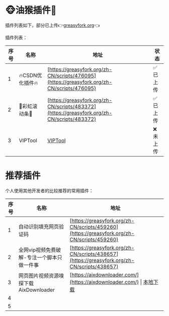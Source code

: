 🐵油猴插件🧩
==

插件列表如下，部分已上传👉[greasyfork.org](https://greasyfork.org/zh-CN/users/920314-bencky1017)👈



插件列表：

| 序号 | 名称           | 地址                                                         | 状态    |
| ---- | -------------- | ------------------------------------------------------------ | ------- |
| 1    | 🔥CSDN优化插件🔥 | [https://greasyfork.org/zh-CN/scripts/476095](https://greasyfork.org/zh-CN/scripts/476095) | ✅已上传 |
| 2    | 🌈彩虹滚动条🌈   | [https://greasyfork.org/zh-CN/scripts/483372](https://greasyfork.org/zh-CN/scripts/483372) | ✅已上传 |
| 3    | VIPTool        | [VIPTool](https://bencky1017.github.io/browserplugin/VIPTool/VIPTool.user.js) | ❌未上传 |




推荐插件
==

个人使用其他开发者的比较推荐的常用插件：

| 序号 | 名称                                       | 地址                                                         |
| ---- | ------------------------------------------ | ------------------------------------------------------------ |
| 1    | 自动识别填充网页验证码                     | [https://greasyfork.org/zh-CN/scripts/459260](https://greasyfork.org/zh-CN/scripts/459260) |
| 2    | 全网vip视频免费破解-专注一个脚本只做一件事 | [https://greasyfork.org/zh-CN/scripts/438657](https://greasyfork.org/zh-CN/scripts/438657) |
| 3    | 网页图片视频资源嗅探下载AixDownloader      | [https://aixdownloader.com/](https://aixdownloader.com/) \| [本地下载](/res/aixdownloader-9.0.47.crx) |
| 4    |                                            |                                                              |
| 5    |                                            |                                                              |
